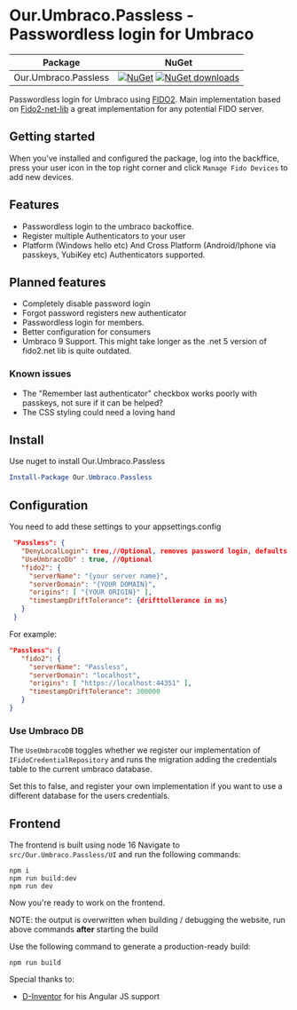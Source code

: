 ﻿# Our.Umbraco.Passless - Passwordless login for Umbraco

| Package | NuGet |
| ------- | ----- |
| Our.Umbraco.Passless | [![NuGet](https://img.shields.io/nuget/v/Our.Umbraco.Passless)](https://www.nuget.org/packages/Our.Umbraco.Passless) [![NuGet downloads](https://img.shields.io/nuget/dt/Our.Umbraco.Passless.svg)](https://www.nuget.org/packages/Our.Umbraco.Passless) |

Passwordless login for Umbraco using [FIDO2](https://fidoalliance.org/fido2/).
Main implementation based on [Fido2-net-lib](https://github.com/passwordless-lib/fido2-net-lib) a great implementation for any potential FIDO server.

## Getting started

When you've installed and configured the package, log into the backffice, press your user icon in the top right corner and click `Manage Fido Devices` to add new devices.

## Features

- Passwordless login to the umbraco backoffice.
- Register multiple Authenticators to your user
- Platform (Windows hello etc) And Cross Platform (Android/Iphone via passkeys, YubiKey etc) Authenticators supported.

## Planned features

- Completely disable password login
- Forgot password registers new authenticator
- Passwordless login for members.
- Better configuration for consumers
- Umbraco 9 Support. This might take longer as the .net 5 version of fido2.net lib is quite outdated.


### Known issues
- The "Remember last authenticator" checkbox works poorly with passkeys, not sure if it can be helped?
- The CSS styling could need a loving hand

## Install
Use nuget to install Our.Umbraco.Passless
```powershell
Install-Package Our.Umbraco.Passless
```

## Configuration
You need to add these settings to your appsettings.config
``` json
 "Passless": {
   "DenyLocalLogin": treu,//Optional, removes password login, defaults to false
   "UseUmbracoDb" : true, //Optional
   "fido2": {
     "serverName": "{your server name}",
     "serverDomain": "{YOUR DOMAIN}",
     "origins": [ "{YOUR ORIGIN}" ],
     "timestampDriftTolerance": {drifttollerance in ms}
   }
 }
```
For example: 
``` json
"Passless": {
   "fido2": {
     "serverName": "Passless",
     "serverDomain": "localhost",
     "origins": [ "https://localhost:44351" ],
     "timestampDriftTolerance": 300000
   }
}
```

### Use Umbraco DB

The `UseUmbracoDB` toggles whether we register our implementation of `IFidoCredentialRepository` and runs the migration adding the credentials table to the current umbraco database.

Set this to false, and register your own implementation if you want to use a different database for the users credentials.

## Frontend

The frontend is built using node 16
Navigate to ``src/Our.Umbraco.Passless/UI`` and run the following commands:
```
npm i
npm run build:dev
npm run dev
```

Now you're ready to work on the frontend.

NOTE: the output is overwritten when building / debugging the website, run above commands **after** starting the build

Use the following command to generate a production-ready build:
```
npm run build
```

Special thanks to:

- [D-Inventor](https://dev.to/d_inventor) for his Angular JS support

